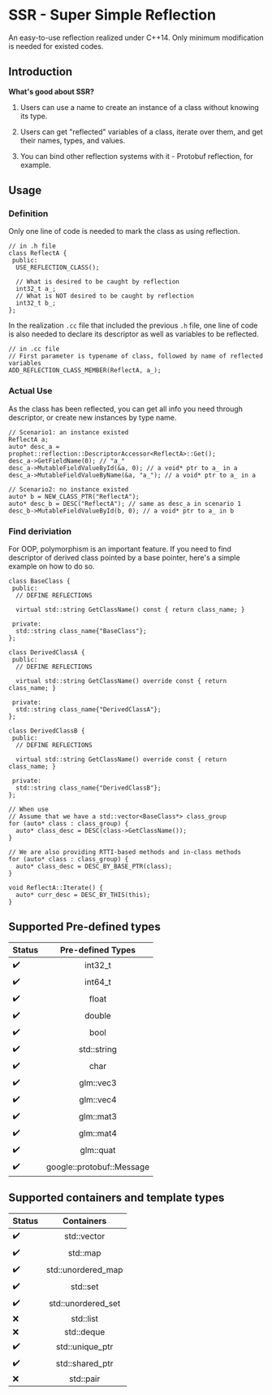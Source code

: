 # SSR - Super Simple Reflection

An easy-to-use reflection realized under C++14. Only minimum modification is needed for existed codes.

## Introduction

**What's good about SSR?**

1. Users can use a name to create an instance of a class without knowing its type.

2. Users can get "reflected" variables of a class, iterate over them, and get their names, types, and values.

3. You can bind other reflection systems with it - Protobuf reflection, for example.

## Usage

### Definition

Only one line of code is needed to mark the class as using reflection.

```
// in .h file
class ReflectA {
 public:
  USE_REFLECTION_CLASS();
  
  // What is desired to be caught by reflection
  int32_t a_;
  // What is NOT desired to be caught by reflection
  int32_t b_;
};
```

In the realization `.cc` file that included the previous `.h` file, one line of code is also needed to declare its descriptor as well as variables to be reflected.

```
// in .cc file
// First parameter is typename of class, followed by name of reflected variables
ADD_REFLECTION_CLASS_MEMBER(ReflectA, a_);
```

### Actual Use

As the class has been reflected, you can get all info you need through descriptor, or create new instances by type name.

```
// Scenario1: an instance existed
ReflectA a;
auto* desc_a = prophet::reflection::DescriptorAccessor<ReflectA>::Get();
desc_a->GetFieldName(0); // "a_"
desc_a->MutableFieldValueById(&a, 0); // a void* ptr to a_ in a
desc_a->MutableFieldValueByName(&a, "a_"); // a void* ptr to a_ in a

// Scenario2: no instance existed
auto* b = NEW_CLASS_PTR("ReflectA");
auto* desc_b = DESC("ReflectA"); // same as desc_a in scenario 1
desc_b->MutableFieldValueById(b, 0); // a void* ptr to a_ in b
```

### Find deriviation

For OOP, polymorphism is an important feature. If you need to find descriptor of derived class pointed by a base pointer, here's a simple example on how to do so.

```
class BaseClass {
 public:
  // DEFINE REFLECTIONS

  virtual std::string GetClassName() const { return class_name; }

 private:
  std::string class_name{"BaseClass"};
};

class DerivedClassA {
 public:
  // DEFINE REFLECTIONS

  virtual std::string GetClassName() override const { return class_name; }

 private:
  std::string class_name{"DerivedClassA"};
};

class DerivedClassB {
 public:
  // DEFINE REFLECTIONS

  virtual std::string GetClassName() override const { return class_name; }

 private:
  std::string class_name{"DerivedClassB"};
};

// When use
// Assume that we have a std::vector<BaseClass*> class_group
for (auto* class : class_group) {
  auto* class_desc = DESC(class->GetClassName());
}

// We are also providing RTTI-based methods and in-class methods
for (auto* class : class_group) {
  auto* class_desc = DESC_BY_BASE_PTR(class);
}

void ReflectA::Iterate() {
  auto* curr_desc = DESC_BY_THIS(this);
}
```

## Supported Pre-defined types

Status | Pre-defined Types
---------|:------:
:heavy_check_mark: | int32_t
:heavy_check_mark: | int64_t
:heavy_check_mark: | float
:heavy_check_mark: | double
:heavy_check_mark: | bool
:heavy_check_mark: | std::string
:heavy_check_mark: | char
:heavy_check_mark: | glm::vec3
:heavy_check_mark: | glm::vec4
:heavy_check_mark: | glm::mat3
:heavy_check_mark: | glm::mat4
:heavy_check_mark: | glm::quat
:heavy_check_mark: | google::protobuf::Message

##  Supported containers and template types

Status | Containers
---------|:------:
:heavy_check_mark: | std::vector
:heavy_check_mark: | std::map
:heavy_check_mark: | std::unordered_map
:heavy_check_mark: | std::set
:heavy_check_mark: | std::unordered_set
:x:  | std::list
:x:  | std::deque
:heavy_check_mark: | std::unique_ptr
:heavy_check_mark: | std::shared_ptr
:x: | std::pair
